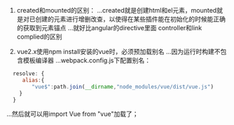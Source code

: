 1. created和mounted的区别：
...created就是创建html和el元素，mounted就是对已创建的元素进行增删改查，以使得在某些插件能在初始化的时候能正确的获取到元素锚点
...就好比angular的directive里面 controller和link complied的区别

2. vue2.x使用npm install安装的vue时，必须预加载别名
...因为运行时构建不包含模板编译器
...webpack.config.js下配置别名：
```javascript
  resolve: {
     alias:{
        "vue$":path.join(__dirname,"node_modules/vue/dist/vue.js")
    }
  }    
``` 

...然后就可以用import Vue from "vue"加载了；
